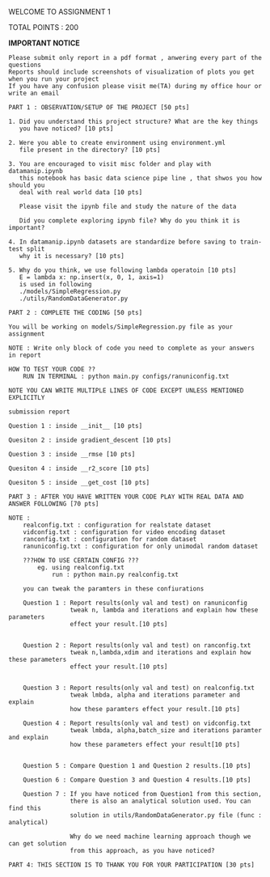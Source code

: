 WELCOME TO ASSIGNMENT 1

TOTAL POINTS : 200

**IMPORTANT NOTICE**
    
    Please submit only report in a pdf format , anwering every part of the questions 
    Reports should include screenshots of visualization of plots you get when you run your project
    If you have any confusion please visit me(TA) during my office hour or write an email
    

`PART 1 : OBSERVATION/SETUP OF THE PROJECT [50 pts]` 

    1. Did you understand this project structure? What are the key things 
       you have noticed? [10 pts]
       
    2. Were you able to create environment using environment.yml 
       file present in the directory? [10 pts]
       
    3. You are encouraged to visit misc folder and play with datamanip.ipynb 
       this notebook has basic data science pipe line , that shwos you how should you 
       deal with real world data [10 pts]
       
       Please visit the ipynb file and study the nature of the data
       
       Did you complete exploring ipynb file? Why do you think it is important?
    
    4. In datamanip.ipynb datasets are standardize before saving to train-test split
       why it is necessary? [10 pts]
       
    5. Why do you think, we use following lambda operatoin [10 pts]
       E = lambda x: np.insert(x, 0, 1, axis=1)
       is used in following 
       ./models/SimpleRegression.py
       ./utils/RandomDataGenerator.py
       

`PART 2 : COMPLETE THE CODING [50 pts]` 

    You will be working on models/SimpleRegression.py file as your assignment
    
    NOTE : Write only block of code you need to complete as your answers in report
    
    HOW TO TEST YOUR CODE ??
        RUN IN TERMINAL : python main.py configs/ranuniconfig.txt
    
    NOTE YOU CAN WRITE MULTIPLE LINES OF CODE EXCEPT UNLESS MENTIONED EXPLICITLY
    
    submission report
    
    Question 1 : inside __init__ [10 pts]
        
    Quesiton 2 : inside gradient_descent [10 pts]
    
    Question 3 : inside __rmse [10 pts]
    
    Quesiton 4 : inside __r2_score [10 pts]
    
    Quesiton 5 : inside __get_cost [10 pts]

`PART 3 : AFTER YOU HAVE WRITTEN YOUR CODE PLAY WITH REAL DATA AND ANSWER FOLLOWING [70 pts]`
    
    NOTE : 
        realconfig.txt : configuration for realstate dataset
        vidconfig.txt : configuration for video encoding dataset
        ranconfig.txt : configuration for random dataset
        ranuniconfig.txt : configuration for only unimodal random dataset
        
        ???HOW TO USE CERTAIN CONFIG ???
            eg. using realconfig.txt
                run : python main.py realconfig.txt
        
        you can tweak the paramters in these confiurations
        
        Question 1 : Report results(only val and test) on ranuniconfig
                     tweak n, lambda and iterations and explain how these parameters 
                     effect your result.[10 pts]
                     
                     
        Question 2 : Report results(only val and test) on ranconfig.txt
                     tweak n,lambda,xdim and iterations and explain how these parameters 
                     effect your result.[10 pts]
                     
        
        Question 3 : Report results(only val and test) on realconfig.txt
                     tweak lmbda, alpha and iterations parameter and explain 
                     how these paramters effect your result.[10 pts]
        
        Question 4 : Report results(only val and test) on vidconfig.txt
                     tweak lmbda, alpha,batch_size and iterations paramter and explain 
                     how these parameters effect your result[10 pts]
                     
        
        Question 5 : Compare Question 1 and Question 2 results.[10 pts]
        
        Question 6 : Compare Question 3 and Question 4 results.[10 pts]
        
        Question 7 : If you have noticed from Question1 from this section, 
                     there is also an analytical solution used. You can find this 
                     solution in utils/RandomDataGenerator.py file (func : analytical)
                     
                     Why do we need machine learning approach though we can get solution 
                     from this approach, as you have noticed?
                     

`PART 4: THIS SECTION IS TO THANK YOU FOR YOUR PARTICIPATION [30 pts]` 
        
                     
                     
                     
     
       
        
       
